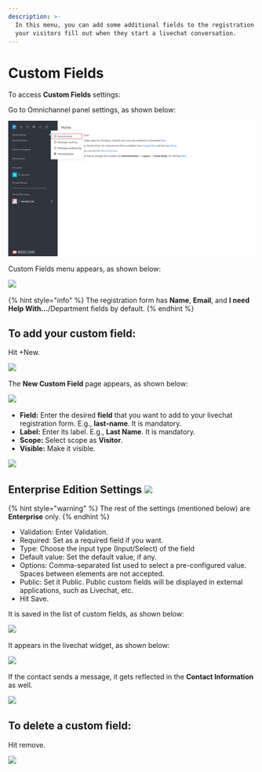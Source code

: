 ```yaml
---
description: >-
  In this menu, you can add some additional fields to the registration form that
  your visitors fill out when they start a livechat conversation.
---
```


# Custom Fields

To access **Custom Fields** settings:

Go to Omnichannel panel settings, as shown below:

![](<../../.gitbook/assets/0 (8) (5) (5) (5) (5) (5) (4) (4) (1) (1) (1) (1) (12) (19).png>)

Custom Fields menu appears, as shown below:

![](<../../.gitbook/assets/1 (7).png>)

{% hint style="info" %}
The registration form has **Name**, **Email**, and **I need Help With…**/Department fields by default.
{% endhint %}

## To add your custom field:

Hit +New.

![](<../../.gitbook/assets/2022-01-23\_18-36-40 (1).png>)

The **New Custom Field** page appears, as shown below:

![](../../.gitbook/assets/2022-01-23\_18-47-17.png)

* **Field:** Enter the desired **field** that you want to add to your livechat registration form. E.g., **last-name**. It is mandatory.
* **Label:** Enter its label. E.g., **Last Name**. It is mandatory.
* **Scope:** Select scope as **Visitor**.
* **Visible:** Make it visible.

![](../../.gitbook/assets/2022-01-23\_18-44-32.png)

## Enterprise Edition Settings ![](../../.gitbook/assets/2022-01-23\_20-47-25.png)

{% hint style="warning" %}
The rest of the settings (mentioned below) are **Enterprise** only.
{% endhint %}

* Validation: Enter Validation.
* Required: Set as a required field if you want.
* Type: Choose the input type (Input/Select) of the field
* Default value: Set the default value, if any.
* Options: Comma-separated list used to select a pre-configured value. Spaces between elements are not accepted.
* Public: Set it Public. Public custom fields will be displayed in external applications, such as Livechat, etc.
* Hit Save.

It is saved in the list of custom fields, as shown below:

![](../../.gitbook/assets/2022-01-23\_21-00-43.png)

It appears in the livechat widget, as shown below:

![](<../../.gitbook/assets/2022-01-23\_21-10-25 (2).png>)

If the contact sends a message, it gets reflected in the **Contact Information** as well.

![](<../../.gitbook/assets/2022-01-23\_21-13-12 (1).png>)

## To delete a custom field:

Hit remove.

![](<../../.gitbook/assets/2022-01-23\_21-00-43 (2).png>)
